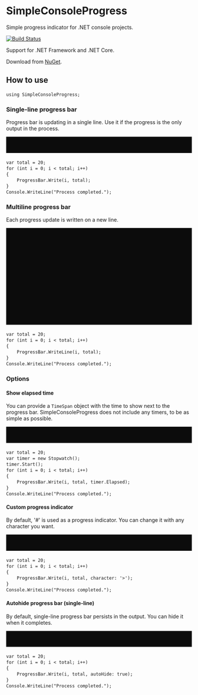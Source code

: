 # SimpleConsoleProgress

Simple progress indicator for .NET console projects.

[![Build Status](https://filipliwinski.visualstudio.com/SimpleConsoleProgress/_apis/build/status/SimpleConsoleProgress?branchName=master)](https://filipliwinski.visualstudio.com/SimpleConsoleProgress/_build/latest?definitionId=2&branchName=master)

Support for .NET Framework and .NET Core.

Download from [NuGet](https://www.nuget.org/packages/SimpleConsoleProgress/).

## How to use

    using SimpleConsoleProgress;

### Single-line progress bar

Progress bar is updating in a single line. Use it if the progress is the only output in the process.

<img src="./assets/img/singleLine.gif?raw=true"/>

    var total = 20;
    for (int i = 0; i < total; i++)
    {
        ProgressBar.Write(i, total);
    }
    Console.WriteLine("Process completed.");

### Multiline progress bar

Each progress update is written on a new line.

<img src="./assets/img/multiline.gif?raw=true"/>

    var total = 20;
    for (int i = 0; i < total; i++)
    {
        ProgressBar.WriteLine(i, total);
    }
    Console.WriteLine("Process completed.");

### Options

#### Show elapsed time

You can provide a `TimeSpan` object with the time to show next to the progress bar. SimpleConsoleProgress does not include any timers, to be as simple as possible.

<img src="./assets/img/elapsedTime.gif?raw=true"/>

    var total = 20;
    var timer = new Stopwatch();
    timer.Start();
    for (int i = 0; i < total; i++)
    {
        ProgressBar.Write(i, total, timer.Elapsed);
    }
    Console.WriteLine("Process completed.");

#### Custom progress indicator

By default, '#' is used as a progress indicator. You can change it with any character you want.

<img src="./assets/img/customIndicator.gif?raw=true"/>

    var total = 20;
    for (int i = 0; i < total; i++)
    {
        ProgressBar.Write(i, total, character: '>');
    }
    Console.WriteLine("Process completed.");

#### Autohide progress bar (single-line)

By default, single-line progress bar persists in the output. You can hide it when it completes.

<img src="./assets/img/autoHide.gif?raw=true"/>

    var total = 20;
    for (int i = 0; i < total; i++)
    {
        ProgressBar.Write(i, total, autoHide: true);
    }
    Console.WriteLine("Process completed.");
